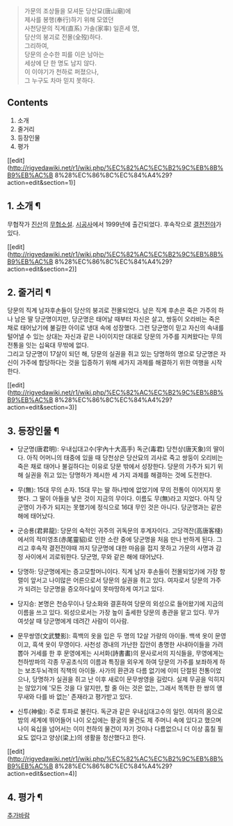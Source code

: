 > 가문의 조상들을 모셔둔 당산묘(唐山廟)에  
제사를 봉행(奉行)하기 위해 모였던  
사천당문의 직계(直系) 가솔(家率) 일흔세 명,  
당산의 붕괴로 전몰(全歿)하다.  
그리하여,  
당문의 순수한 피를 이은 남아는  
세상에 단 한 명도 남지 않다.  
이 이야기가 천하로 퍼졌으나,  
그 누구도 차마 믿지 못하다.

## Contents

    

1. 소개 
2. 줄거리 
3. 등장인물 
4. 평가 

[[edit](http://rigvedawiki.net/r1/wiki.php/%EC%82%AC%EC%B2%9C%EB%8B%B9%EB%AC%B
8%28%EC%86%8C%EC%84%A4%29?action=edit&section=1)]

## 1. 소개 ¶

  

무협작가 [진산](%EC%A7%84%EC%82%B0.md)의
[무협소설](%EB%AC%B4%ED%98%91%EC%86%8C%EC%84%A4.md).
[시공사](%EC%8B%9C%EA%B3%B5%EC%82%AC.md)에서 1999년에 출간되었다. 후속작으로
[결전전야](%EA%B2%B0%EC%A0%84%EC%A0%84%EC%95%BC.md)가 있다.  

[[edit](http://rigvedawiki.net/r1/wiki.php/%EC%82%AC%EC%B2%9C%EB%8B%B9%EB%AC%B
8%28%EC%86%8C%EC%84%A4%29?action=edit&section=2)]

## 2. 줄거리 ¶

  

당문의 직계 남자후손들이 당산의 붕괴로 전몰되었다. 남은 직계 후손은 죽은 가주의 하나 남은 딸 당군명이지만, 당군명은 태어날 때부터 자신은
살고, 쌍둥이 오라비는 죽은 채로 태어났기에 불길한 아이로 냉대 속에 성장했다. 그런 당군명이 믿고 자신의 속내를 털어낼 수 있는 상대는
자신과 같은 나이이지만 대대로 당문의 가주를 지켜왔다는 무의 전통을 잇는 십육대 무밖에 없다.  
그리고 당군명이 17살이 되던 해, 당문의 실권을 쥐고 있는 당명하의 명으로 당군명은 자신이 가주에 합당하다는 것을 입증하기 위해 세가지
과제를 해결하기 위한 여행을 시작한다.  

[[edit](http://rigvedawiki.net/r1/wiki.php/%EC%82%AC%EC%B2%9C%EB%8B%B9%EB%AC%B
8%28%EC%86%8C%EC%84%A4%29?action=edit&section=3)]

## 3. 등장인물 ¶

  

  * 당군명(唐君明): 우내십대고수(宇內十大高手) 독군(毒君) 당천상(唐天象)의 딸이다. 아직 어머니의 태중에 있을 때 당천상은 당산묘의 괴사로 죽고 쌍둥이 오리비는 죽은 채로 태어나 불길하다는 이유로 당문 밖에서 성장한다. 당문의 가주가 되기 위해 실권을 쥐고 있는 당명하가 제시한 세 가지 과제를 해결하는 것에 도전한다.   

  * 무(無): 15대 무의 손자. 15대 무는 딸 하나밖에 없었기에 무의 전통이 이어지지 못했다. 그 딸이 아들을 낳은 것이 지금의 무이다. 이름도 무(無)라고 지었다. 아직 당군명이 가주가 되지는 못했기에 정식으로 16대 무인 것은 아니다. 당군명과는 같은 해에 태어났다.  

  * 군승룡(君昇龍): 당문의 숙적인 귀주의 귀독문의 후계자이다. 고당객잔(高唐客棧)에서의 적미영초(赤尾靈貂)로 인한 소란 중에 당군명을 처음 만나 반하게 된다. 그리고 후속작 결전전야때 까지 당군명에 대한 마음을 접지 못하고 가문의 사명과 감정 사이에서 괴로워한다. 당군명, 무와 같은 해에 태어났다.   

  * 당명하: 당군명에게는 증고모할머니이다. 직계 남자 후손들이 전몰되었기에 가장 항렬이 앞서고 나이많은 어른으로서 당문의 실권을 쥐고 있다. 여자로서 당문의 가주가 되려는 당군명을 증오하다싶이 못마땅하게 여기고 있다.   

  * 당지승: 본명은 천승무이나 당소화와 결혼하여 당문의 외성으로 들어왔기에 지금의 이름을 쓰고 있다. 외성으로서는 가장 높이 출세한 당문의 총관을 맡고 있다. 무가 여섯살 때 당군명에게 데려간 사람이 이사람.  

  * 문무쌍영(文武雙影): 흑백의 옷을 입은 두 명의 12살 가량의 아이들. 백색 옷이 문영이고, 흑색 옷이 무영이다. 사천성 경내의 가난한 집안이 총명한 사내아이들을 가려뽑아 거세를 한 후 문영에게는 시서화(詩書畵)의 문사로서의 지식들을, 무영에게는 천하방파의 각종 무공초식의 이름과 특징을 외우게 하여 당문의 가주를 보좌하게 하는 보조두뇌격의 직책의 아이들. 사가의 환관과 다름 없기에 이미 단절된 전통이었으나, 당명하가 실권을 쥐고 난 이후 새로이 문무쌍영을 길렀다. 실제 무공을 익히지는 않았기에 '모든 것을 다 알지만, 할 줄 아는 것은 없는, 그래서 똑똑한 한 쌍의 앵무새와 다를 바 없는' 존재라고 평가받고 있다.   

  * 신투(神偸): 주로 투파로 불린다. 독군과 같은 우내십대고수의 일인. 여자의 몸으로 밤의 세계에 뛰어들어 나이 오십에는 황궁의 물건도 제 주머니 속에 있다고 했으며 나이 육십을 넘어서는 이미 천하의 물건이 자기 것이나 다름없으니 더 이상 훔칠 필요도 없다고 양상(梁上)의 생활을 청산했다고 한다.   

[[edit](http://rigvedawiki.net/r1/wiki.php/%EC%82%AC%EC%B2%9C%EB%8B%B9%EB%AC%B
8%28%EC%86%8C%EC%84%A4%29?action=edit&section=4)]

## 4. 평가 ¶

  

[추가바람](%EC%B6%94%EA%B0%80%EB%B0%94%EB%9E%8C.md)

